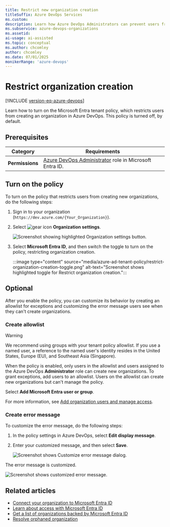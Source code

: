 ```yaml
---
title: Restrict new organization creation
titleSuffix: Azure DevOps Services
ms.custom: 
description: Learn how Azure DevOps Administrators can prevent users from creating new organizations via the Microsoft Entra tenant policy.
ms.subservice: azure-devops-organizations
ms.assetid:
ai-usage: ai-assisted
ms.topic: conceptual
ms.author: chcomley
author: chcomley
ms.date: 07/01/2025
monikerRange: 'azure-devops'
---
```


# Restrict organization creation

[!INCLUDE [version-eq-azure-devops](../../includes/version-eq-azure-devops.md)]

Learn how to turn on the Microsoft Entra tenant policy, which restricts users from creating an organization in Azure DevOps. This policy is turned off, by default.

## Prerequisites

| Category | Requirements |
|--------------|-------------|
|**Permissions**|[Azure DevOps Administrator](../security/look-up-azure-devops-administrator.md) role in Microsoft Entra ID. |

## Turn on the policy

To turn on the policy that restricts users from creating new organizations, do the following steps:

1. Sign in to your organization (```https://dev.azure.com/{Your_Organization}```).

2. Select ![gear icon](../../media/icons/gear-icon.png) **Organization settings**.

    ![Screenshot showing highlighted Organization settings button.](../../media/settings/open-admin-settings-vert.png)

3. Select **Microsoft Entra ID**, and then switch the toggle to turn on the policy, restricting organization creation.

   :::image type="content" source="media/azure-ad-tenant-policy/restrict-organization-creation-toggle.png" alt-text="Screenshot shows highlighted toggle for Restrict organization creation.":::

## Optional

After you enable the policy, you can customize its behavior by creating an allowlist for exceptions and customizing the error message users see when they can't create organizations.

### Create allowlist

> [!WARNING]
> We recommend using groups with your tenant policy allowlist. If you use a named user, a reference to the named user's identity resides in the United States, Europe (EU), and Southeast Asia (Singapore).

When the policy is enabled, only users in the allowlist and users assigned to the Azure DevOps **Administrator** role can create new organizations. To grant exceptions, add users to an allowlist. Users on the allowlist can create new organizations but can't manage the policy.

Select **Add Microsoft Entra user or group**.

For more information, see [Add organization users and manage access](add-organization-users.md).

### Create error message

To customize the error message, do the following steps:

1. In the policy settings in Azure DevOps, select **Edit display message**.

2. Enter your customized message, and then select **Save**.

   ![Screenshot shows Customize error message dialog.](media/azure-ad-tenant-policy/display-error-message-dialog.png)

The error message is customized.

![Screenshot shows customized error message.](media/azure-ad-tenant-policy/error-message-example-ui.png)

## Related articles

* [Connect your organization to Microsoft Entra ID](connect-organization-to-azure-ad.md)
* [Learn about access with Microsoft Entra ID](access-with-azure-ad.md)
* [Get a list of organizations backed by Microsoft Entra ID](get-list-of-organizations-connected-to-microsoft-entra-id.md)
* [Resolve orphaned organization](resolve-orphaned-organization.md)
